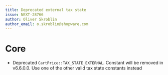 ```yaml
---
title: Deprecated external tax state
issue: NEXT-28766
author: Oliver Skroblin
author_email: o.skroblin@shopware.com
---
```

# Core
* Deprecated `CartPrice::TAX_STATE_EXTERNAL`. Constant will be removed in v6.6.0.0. Use one of the other valid tax state constants instead

